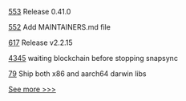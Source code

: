 
[553](https://github.com/hyperledger/aries-vcx/pull/553) Release 0.41.0

[552](https://github.com/hyperledger/aries-vcx/pull/552) Add MAINTAINERS.md file

[617](https://github.com/hyperledger/fabric-sdk-node/pull/617) Release v2.2.15

[4345](https://github.com/hyperledger/besu/pull/4345) waiting blockchain before stopping snapsync

[79](https://github.com/hyperledger/besu-native/pull/79) Ship both x86 and aarch64 darwin libs


[See more >>>](https://start-here.hyperledger.org/pull-requests)
